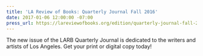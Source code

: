 ```yaml
---
title: 'LA Review of Books: Quarterly Journal Fall 2016'
date: 2017-01-06 12:00:00 -07:00
press_url: https://lareviewofbooks.org/edition/quarterly-journal-fall-2016/
---
```


The new issue of the LARB Quarterly Journal is dedicated to the writers and artists of Los Angeles. Get your print or digital copy today!
